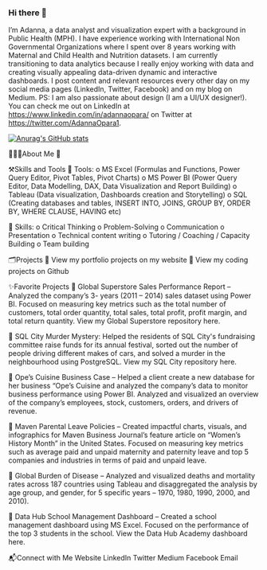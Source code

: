 ### Hi there 👋

I’m Adanna, a data analyst and visualization expert with a background in Public Health (MPH). I have experience working with International Non Governmental Organizations where I spent over 8 years working with Maternal and Child Health and Nutrition datasets. I am currently transitioning to data analytics because I really enjoy working with data and creating visually appealing data-driven dynamic and interactive dashboards. I post content and relevant resources every other day on my social media pages (LinkedIn, Twitter, Facebook) and on my blog on Medium. PS: I am also passionate about design (I am a UI/UX designer!). You can check me out on LinkedIn at https://www.linkedin.com/in/adannaopara/ on Twitter at https://twitter.com/AdannaOpara1.

[![Anurag's GitHub stats](https://github-readme-stats.vercel.app/api?username=AdannaAnalytics)](https://github.com/anuraghazra/github-readme-stats)

 

🙋🏽‍♀️About Me
	

⚒️Skills and Tools
	Tools:
o	MS Excel (Formulas and Functions, Power Query Editor, Pivot Tables, Pivot Charts)
o	MS Power BI (Power Query Editor, Data Modelling, DAX, Data Visualization and Report Building)
o	Tableau (Data visualization, Dashboards creation and Storytelling)
o	SQL (Creating databases and tables, INSERT INTO, JOINS, GROUP BY, ORDER BY, WHERE CLAUSE, HAVING etc)

	Skills:
o	Critical Thinking
o	Problem-Solving
o	Communication
o	Presentation
o	Technical content writing
o	Tutoring / Coaching / Capacity Building
o	Team building


🗂️Projects
	View my portfolio projects on my website
	View my coding projects on Github

✨Favorite Projects
	Global Superstore Sales Performance Report – Analyzed the company’s 3- years (2011 – 2014) sales dataset using Power BI. Focused on measuring key metrics such as the total number of customers, total order quantity, total sales, total profit, profit margin, and total return quantity. View my Global Superstore repository here.

	SQL City Murder Mystery: Helped the residents of SQL City's fundraising committee raise funds for its annual festival, sorted out the number of people driving different makes of cars, and solved a murder in the neighbourhood using PostgreSQL. View my SQL City repository here.

	Ope’s Cuisine Business Case – Helped a client create a new database for her business “Ope’s Cuisine and analyzed the company’s data to monitor business performance using Power BI. Analyzed and visualized an overview of the company’s employees, stock, customers, orders, and drivers of revenue.

	Maven Parental Leave Policies – Created impactful charts, visuals, and infographics for Maven Business Journal’s feature article on “Women’s History Month” in the United States. Focused on measuring key metrics such as average paid and unpaid maternity and paternity leave and top 5 companies and industries in terms of paid and unpaid leave.

	Global Burden of Disease – Analyzed and visualized deaths and mortality rates across 187 countries using Tableau and disaggregated the analysis by age group, and gender, for 5 specific years – 1970, 1980, 1990, 2000, and 2010).

	Data Hub School Management Dashboard – Created a school management dashboard using MS Excel. Focused on the performance of the top 3 students in the school. View the Data Hub Academy dashboard here.

📬Connect with Me
Website
LinkedIn
Twitter
Medium
Facebook
Email




<!--
**AdannaAnalytics/AdannaAnalytics** is a ✨ _special_ ✨ repository because its `README.md` (this file) appears on your GitHub profile.

Here are some ideas to get you started:

- 🔭 I’m currently working on ...
- 🌱 I’m currently learning ...
- 👯 I’m looking to collaborate on ...
- 🤔 I’m looking for help with ...
- 💬 Ask me about ...
- 📫 How to reach me: ...
- 😄 Pronouns: ...
- ⚡ Fun fact: ...
-->
